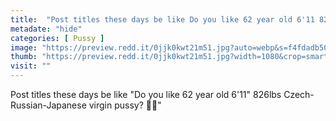 ```yaml
---
title:  "Post titles these days be like Do you like 62 year old 6'11 826lbs Czech-Russian-Japanese virgin pussy? 🥺🥺"
metadate: "hide"
categories: [ Pussy ]
image: "https://preview.redd.it/0jjk0kwt21m51.jpg?auto=webp&s=f4fdadb50cb48d32718ade3e8cf4db01f4169be3"
thumb: "https://preview.redd.it/0jjk0kwt21m51.jpg?width=1080&crop=smart&auto=webp&s=49e412e102ac6126da299904d5f64095837a4031"
visit: ""
---
```

Post titles these days be like "Do you like 62 year old 6'11" 826lbs Czech-Russian-Japanese virgin pussy? 🥺🥺"
